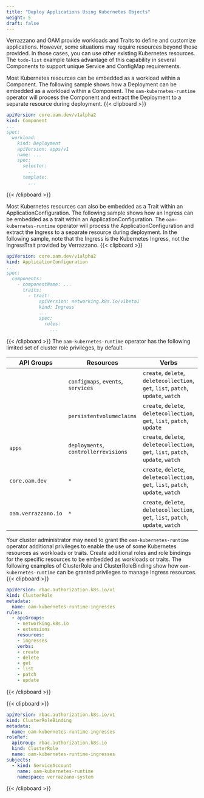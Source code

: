 ```yaml
---
title: "Deploy Applications Using Kubernetes Objects"
weight: 5
draft: false
---
```


Verrazzano and OAM provide workloads and Traits to define and customize applications.
However, some situations may require resources beyond those provided.
In those cases, you can use other existing Kubernetes resources.
The `todo-list` example takes advantage of this capability in several Components to support unique Service and ConfigMap requirements.

Most Kubernetes resources can be embedded as a workload within a Component.
The following sample shows how a Deployment can be embedded as a workload within a Component.
The `oam-kubernetes-runtime` operator will process the Component and extract the Deployment to a separate resource during deployment.
{{< clipboard >}}

```yaml
apiVersion: core.oam.dev/v1alpha2
kind: Component
...
spec:
  workload:
    kind: Deployment
    apiVersion: apps/v1
    name: ...
    spec:
      selector:
        ...
      template:
        ...
```
{{< /clipboard >}}

Most Kubernetes resources can also be embedded as a Trait within an ApplicationConfiguration.
The following sample shows how an Ingress can be embedded as a trait within an ApplicationConfiguration.
The `oam-kubernetes-runtime` operator will process the ApplicationConfiguration and extract the Ingress to a separate resource during deployment.
In the following sample, note that the Ingress is the Kubernetes Ingress, not the IngressTrait provided by Verrazzano.
{{< clipboard >}}

```yaml
apiVersion: core.oam.dev/v1alpha2
kind: ApplicationConfiguration
...
spec:
  components:
    - componentName: ...
      traits:
        - trait:
            apiVersion: networking.k8s.io/v1beta1
            kind: Ingress
            ...
            spec:
              rules:
                ...
```
{{< /clipboard >}}
The `oam-kubernetes-runtime` operator has the following limited set of cluster role privileges, by default.

| API Groups | Resources | Verbs |
| --- | --- | --- |
| | `configmaps`, `events`, `services` | `create`, `delete`, `deletecollection`, `get`, `list`, `patch`, `update`, `watch` |
| | `persistentvolumeclaims` |  `create`, `delete`, `deletecollection`, `get`, `list`, `patch`, `update` |
| `apps` | `deployments`, `controllerrevisions` |  `create`, `delete`, `deletecollection`, `get`, `list`, `patch`, `update`, `watch` |
| `core.oam.dev` | `*` |  `create`, `delete`, `deletecollection`, `get`, `list`, `patch`, `update`, `watch` |
| `oam.verrazzano.io` | `*` |  `create`, `delete`, `deletecollection`, `get`, `list`, `patch`, `update`, `watch` |

Your cluster administrator may need to grant the `oam-kubernetes-runtime` operator additional privileges to enable the use of some Kubernetes resources as workloads or traits.
Create additional roles and role bindings for the specific resources to be embedded as workloads or traits.
The following examples of ClusterRole and ClusterRoleBinding show how `oam-kubernetes-runtime` can be granted privileges to manage Ingress resources.
{{< clipboard >}}

```yaml
apiVersion: rbac.authorization.k8s.io/v1
kind: ClusterRole
metadata:
  name: oam-kubernetes-runtime-ingresses
rules:
  - apiGroups:
    - networking.k8s.io
    - extensions
    resources:
    - ingresses
    verbs:
    - create
    - delete
    - get
    - list
    - patch
    - update
```

{{< /clipboard >}}

{{< clipboard >}}

```yaml
apiVersion: rbac.authorization.k8s.io/v1
kind: ClusterRoleBinding
metadata:
  name: oam-kubernetes-runtime-ingresses
roleRef:
  apiGroup: rbac.authorization.k8s.io
  kind: ClusterRole
  name: oam-kubernetes-runtime-ingresses
subjects:
  - kind: ServiceAccount
    name: oam-kubernetes-runtime
    namespace: verrazzano-system
```
{{< /clipboard >}}
